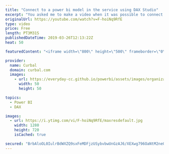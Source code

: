 ```yaml
---
title: "Connect to a power bi model in the service using DAX Studio"
excerpt: "You asked me to make a video when it was possible to connect power bi service to DAX Studio, so here it is :)  Two big \"but\"... 1. It works only with Power BI Premium 2. Read-only for now.  And here is the URL to connect: powerbi://api.powerbi.com/v1.0/myorg/workspacename  How about you let us know how"
originalUrl: https://youtube.com/watch?v=F-hoiNq9RfE
type: video
price: Free
length: PT3M31S
publishedDateTime: 2019-03-26T12:13:22Z
heat: 50

featuredContent: "<iframe width=\"800\" height=\"500\" frameborder=\"0\" src=\"https://www.youtube.com/embed/F-hoiNq9RfE\" allow=\"accelerometer; autoplay; encrypted-media; gyroscope; picture-in-picture\" allowfullscreen></iframe>"

provider:
  name: Curbal
  domain: curbal.com
  images:
    - url: https://everyday-cc.github.io/powerbi/assets/images/organizations/curbal.com-50x50.jpg
      width: 50
      height: 50

topics:
  - Power BI
  - DAX

images:
  - url: https://i.ytimg.com/vi/F-hoiNq9RfE/maxresdefault.jpg
    width: 1280
    height: 720
    isCached: true

secured: "BrbAloOL0IulrBdWXZQ9sxFeMDFjzUSybvbwUnGzAJ6/XEXwg796OaNtM2neQBjngM1lTN9dbGmxjcs1LpBxm1CUyYpUJUPoaGZnD/PZV3CYCB7AXS4FHCTpEzKQMyaDoNZkvNoJTxrQEXhSJMKft+h6yvDjk+OyMmCD6DdrTDYyd1gId9BcjwQdZy35yzq1MFWey8txDH17XvZtbm2kq/TIcLVVjG+OZIJPIbwkaUxpSr7uCtBWubakuBDZZaDxD3DnxV9lqtogwNnxCXasEKy0eoa+WyLqb7BciV8gyjRHWM4gqN266Eryvmu2iGO64PXFY0E80KY1yFgYJJ5TBxqHw2pGZiJqIh0trYcjOli+vPMdQDXTSXVKnaLy4bBrUtqmzhpqvAK6HMC5G6tIXSr+ObERQahHwmjGPY4B14I=;ve+WZAPN2gEjx5zC9oLeZQ=="
---
```



